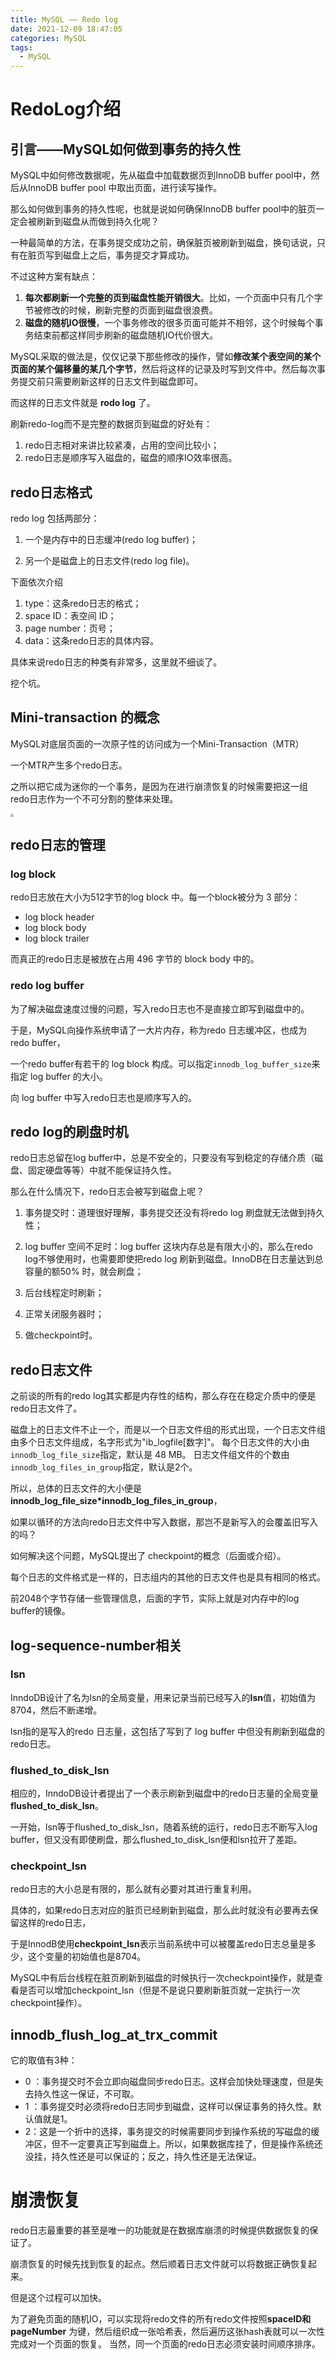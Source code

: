 ```yaml
---
title: MySQL —— Redo log
date: 2021-12-09 18:47:05
categories: MySQL
tags: 
  - MySQL
---
```




# RedoLog介绍

## 引言——MySQL如何做到事务的持久性

MySQL中如何修改数据呢，先从磁盘中加载数据页到InnoDB buffer pool中，然后从InnoDB buffer pool 中取出页面，进行读写操作。

那么如何做到事务的持久性呢，也就是说如何确保InnoDB buffer pool中的脏页一定会被刷新到磁盘从而做到持久化呢？

一种最简单的方法，在事务提交成功之前，确保脏页被刷新到磁盘，换句话说，只有在脏页写到磁盘上之后，事务提交才算成功。

不过这种方案有缺点：

1. **每次都刷新一个完整的页到磁盘性能开销很大**。比如，一个页面中只有几个字节被修改的时候，刷新完整的页面到磁盘很浪费。
2. **磁盘的随机IO很慢**，一个事务修改的很多页面可能并不相邻，这个时候每个事务结束前都这样同步刷新的磁盘随机IO代价很大。



MySQL采取的做法是，仅仅记录下那些修改的操作，譬如**修改某个表空间的某个页面的某个偏移量的某几个字节**，然后将这样的记录及时写到文件中。然后每次事务提交前只需要刷新这样的日志文件到磁盘即可。

而这样的日志文件就是 **rodo log** 了。



刷新redo-log而不是完整的数据页到磁盘的好处有：

1. redo日志相对来讲比较紧凑，占用的空间比较小；
2. redo日志是顺序写入磁盘的，磁盘的顺序IO效率很高。



## redo日志格式

redo log 包括两部分：

1. 一个是内存中的日志缓冲(redo log buffer)；

2. 另一个是磁盘上的日志文件(redo log file)。

下面依次介绍



1. type：这条redo日志的格式；
2. space ID：表空间 ID；
3. page number：页号；
4. data：这条redo日志的具体内容。



具体来说redo日志的种类有非常多，这里就不细谈了。

挖个坑。


## Mini-transaction 的概念



MySQL对底层页面的一次原子性的访问成为一个Mini-Transaction（MTR）

一个MTR产生多个redo日志。

之所以把它成为迷你的一个事务，是因为在进行崩溃恢复的时候需要把这一组redo日志作为一个不可分割的整体来处理。



<img src="./mtr.png" style="zoom:30%;" />



## redo日志的管理


### log block

redo日志放在大小为512字节的log block 中。每一个block被分为 3 部分：

+ log block header
+ log block body
+ log block trailer

而真正的redo日志是被放在占用 496 字节的 block body 中的。



### redo log buffer

为了解决磁盘速度过慢的问题，写入redo日志也不是直接立即写到磁盘中的。

于是，MySQL向操作系统申请了一大片内存，称为redo 日志缓冲区，也成为 redo buffer，

一个redo buffer有若干的 log block 构成。可以指定`innodb_log_buffer_size`来指定 log buffer 的大小。

向 log buffer 中写入redo日志也是顺序写入的。




## redo log的刷盘时机

redo日志总留在log buffer中，总是不安全的，只要没有写到稳定的存储介质（磁盘、固定硬盘等等）中就不能保证持久性。

那么在什么情况下，redo日志会被写到磁盘上呢？



1. 事务提交时：道理很好理解，事务提交还没有将redo log 刷盘就无法做到持久性；

2. log buffer 空间不足时：log buffer 这块内存总是有限大小的，那么在redo log不够使用时，也需要即使把redo log 刷新到磁盘。InnoDB在日志量达到总容量的额50% 时，就会刷盘；

3. 后台线程定时刷新；

4. 正常关闭服务器时；

5. 做checkpoint时。

   

## redo日志文件
之前谈的所有的redo log其实都是内存性的结构，那么存在在稳定介质中的便是 redo日志文件了。

磁盘上的日志文件不止一个，而是以一个日志文件组的形式出现，一个日志文件组由多个日志文件组成，名字形式为"ib_logfile[数字]"。
每个日志文件的大小由`innodb_log_file_size`指定，默认是 48 MB。
日志文件组文件的个数由`innodb_log_files_in_group`指定，默认是2个。

所以，总体的日志文件的大小便是**innodb_log_file_size*innodb_log_files_in_group**，

如果以循环的方法向redo日志文件中写入数据，那岂不是新写入的会覆盖旧写入的吗？

如何解决这个问题，MySQL提出了 checkpoint的概念（后面或介绍）。


每个日志的文件格式是一样的，日志组内的其他的日志文件也是具有相同的格式。

前2048个字节存储一些管理信息，后面的字节，实际上就是对内存中的log buffer的镜像。


## log-sequence-number相关

### lsn

InndoDB设计了名为lsn的全局变量，用来记录当前已经写入的**lsn**值，初始值为8704，然后不断递增。

lsn指的是写入的redo 日志量，这包括了写到了 log buffer 中但没有刷新到磁盘的redo日志。

### flushed_to_disk_lsn
相应的，InndoDB设计者提出了一个表示刷新到磁盘中的redo日志量的全局变量**flushed_to_disk_lsn**。

一开始，lsn等于flushed_to_disk_lsn，随着系统的运行，redo日志不断写入log buffer，但又没有即使刷盘，那么flushed_to_disk_lsn便和lsn拉开了差距。


### checkpoint_lsn
redo日志的大小总是有限的，那么就有必要对其进行重复利用。

具体的，如果redo日志对应的脏页已经刷新到磁盘，那么此时就没有必要再去保留这样的redo日志，

于是InnodB使用**checkpoint_lsn**表示当前系统中可以被覆盖redo日志总量是多少，这个变量的初始值也是8704。

MySQL中有后台线程在脏页刷新到磁盘的时候执行一次checkpoint操作，就是查看是否可以增加checkpoint_lsn（但是不是说只要刷新脏页就一定执行一次checkpoint操作）。



## innodb_flush_log_at_trx_commit

它的取值有3种：

+ 0 ：事务提交时不会立即向磁盘同步redo日志。这样会加快处理速度，但是失去持久性这一保证，不可取。
+ 1 ：事务提交时必须将redo日志同步到磁盘，这样可以保证事务的持久性。默认值就是1。
+ 2：这是一个折中的选择，事务提交的时候需要同步到操作系统的写磁盘的缓冲区，但不一定要真正写到磁盘上。所以，如果数据库挂了，但是操作系统还没挂，持久性还是可以保证的；反之，持久性还是无法保证。




# 崩溃恢复

redo日志最重要的甚至是唯一的功能就是在数据库崩溃的时候提供数据恢复的保证了。

崩溃恢复的时候先找到恢复的起点。然后顺着日志文件就可以将数据正确恢复起来。

但是这个过程可以加快。

为了避免页面的随机IO，可以实现将redo文件的所有redo文件按照**spaceID和pageNumber**
为键，然后组织成一张哈希表，然后遍历这张hash表就可以一次性完成对一个页面的恢复。
当然，同一个页面的redo日志必须安装时间顺序排序。
